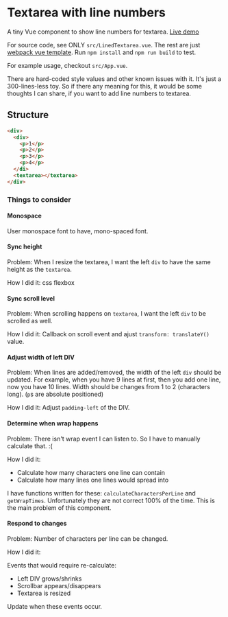 # Textarea with line numbers

A tiny Vue component to show line numbers for textarea. [Live demo](https://shenmin-z.github.io/lined-textarea/)

For source code, see ONLY `src/LinedTextarea.vue`. The rest are just [webpack vue template](https://github.com/vuejs-templates/webpack-simple). Run `npm install` and `npm run build` to test.

For example usage, checkout `src/App.vue`.

There are hard-coded style values and other known issues with it. It's just a 300-lines-less toy. So if there any meaning for this, it would be some thoughts I can share, if you want to add line numbers to textarea.

## Structure

```html
<div>
  <div>
    <p>1</p>
    <p>2</p>
    <p>3</p>
    <p>4</p>
  </di>
  <textarea></textarea>
</div>
```

### Things to consider

#### Monospace

User monospace font to have, mono-spaced font.

#### Sync height

Problem: When I resize the textarea, I want the left `div` to have the same height as the `textarea`.

How I did it: css flexbox

#### Sync scroll level

Problem: When scrolling happens on `textarea`, I want the left `div` to be scrolled as well.

How I did it: Callback on scroll event and ajust `transform: translateY()` value.

#### Adjust width of left DIV

Problem: When lines are added/removed, the width of the left `div` should be updated. For example, when you have 9 lines at first, then you add one line, now you have 10 lines. Width should be changes from 1 to 2 (characters long). (`p`s are absolute positioned)

How I did it: Adjust `padding-left` of the DIV.

#### Determine when wrap happens

Problem: There isn't wrap event I can listen to. So I have to manually calculate that. :(

How I did it:

 * Calculate how many characters one line can contain
 * Calculate how many lines one lines would spread into

 I have functions written for these: `calculateCharactersPerLine` and `getWrapTimes`. Unfortunately they are not correct 100% of the time. This is the main problem of this component.

 #### Respond to changes

 Problem: Number of characters per line can be changed.

 How I did it:

 Events that would require re-calculate:

 * Left DIV grows/shrinks
 * Scrollbar appears/disappears
 * Textarea is resized

 Update when these events occur.